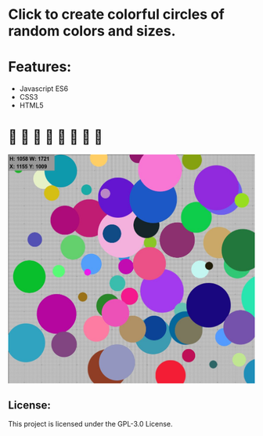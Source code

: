 # Click to create colorful circles of random colors and sizes.

# Features:

* Javascript ES6
* CSS3
* HTML5

# &#128126; &#128126; &#128126; &#128126; &#128126; &#128126; &#128126; &#128126;

![screenshot](images/screenshot.jpg)

## License:

This project is licensed under the GPL-3.0 License.
